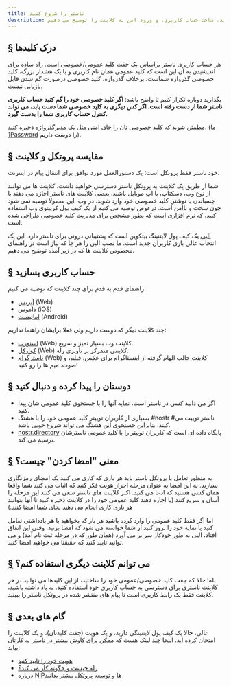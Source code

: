 ```yaml
---
title: ناستر را شروع کنید
description: این راهنما کمک می کند مفاهیم پایه ناستر بفهمید و شما آماده استقرار و استفاده از ناستر با یک حساب کاربری جدید می کند. ما ساختن کیف پول لایتنینگی جدید، ساخت حساب کاربری، و ورود امن به کلاینت را توضیح می دهیم.
---
```


## [§](#درک-کلیدها) درک کلیدها

هر حساب کاربری ناستر براساس یک جفت کلید عمومی/خصوصی است. راه ساده برای اندیشیدن به آن این است که کلید عمومی همان نام کاربری و با یک هشدار بزرگ، کلید خصوصی گذرواژه شماست. برخلاف گذرواژه، کلید خصوصی درصورت گم شدن قابل بازیابی نیست.

بگذارید دوباره تکرار کنیم تا واضح باشد: **اگر کلید خصوصی خود را گم کنید حساب کاربری ناستر شما از دست رفته است. اگر کس دیگری به کلید خصوصی شما دست یابد، می تواند کنترل حساب کاربری شما را بدست گیرد.**

مطمئن شوید که کلید خصوصی تان را جای امنی مثل یک مدیرگذرواژه ذخیره کنید، (ما [1Password](https://1password.com?utm_source=nostr.how&ref=nostr.how) را دوست داریم).

## [§](#مقایسه-پروتکل-و-کلاینت) مقایسه پروتکل و کلاینت

خود ناستر فقط پروتکل است؛ یک دستورالعمل مورد توافق برای انتقال پیام در اینترنت.

شما از طریق یک کلاینت به پروتکل ناستر دسترسی خواهید داشت. کلاینت ها می توانند از نوع وب، دسکتاپ، یا اپ موبایل باشند. بعضی کلاینت های ناستر اجازه می دهند با چسباندن یا نوشتن کلید خصوصی خود وارد شوید. در وب، این معمولا توصیه نمی شود چون سخت و ناامن است. درعوض توصیه می کنیم از یک کیف پول کریپتوی وب استفاده کنید، که نرم افزاری است که بطور مشخص برای مدیریت کلید خصوصی طراحی شده است.

[البی](https://getalby.com?utm_source=nostr.how&ref=nostr.how) یک کیف پول لایتنینگ بیتکوین است که پشتیبانی درونی برای ناستر دارد. این یک انتخاب عالی باری کاربران جدید است. ما نصب البی را هر جا که نیاز است در راهنمای مخصوص کلاینت ها که در زیر آمده توضیح می دهیم.

## [§](#حساب-کاربری-بسازید) حساب کاربری بسازید

راهنمای قدم به قدم برای چند کلاینت که توصیه می کنیم:

-   [آیریس](/fa/guides/iris) (Web)
-   [داموس](/fa/guides/damus) (iOS)
-   [اماتیست](/fa/guides/amethyst) (Android)

چند کلاینت دیگر که دوست داریم ولی فعلا برایشان راهنما نداریم:

-   [اسنورت](https://snort.social?utm_source=nostr.how&ref=nostr.how) (Web) کلاینت وب بسیار تمیز و سریع.
-   [کوارکل](https://coracle.social?utm_source=nostr.how&ref=nostr.how) (Web) کلاینتی متمرکز بر ناوبری رله.
-   [ناسترگرام](https://nostrgram.co?utm_source=nostr.how&ref=nostr.how) (Web) کلاینت جالب الهام گرفته از اینستاگرام برای عکس، فیلم، و صوت. میم ها را رو کنید!

## [§](#دوست-پیدا-کنید) دوستان را پیدا کرده و دنبال کنید

-   اگر می دانید کسی در ناستر است، نمایه آنها را با جستجوی کلید عمومی شان پیدا کنید.
-   بسیاری از کاربران توییتر کلید عمومی خود را با هشتگ #nostr #ناستر توییت می کنند، بنابراین جستجوی این هشتگ می تواند شروع خوبی باشد.
-   [nostr.directory](https://nostr.directory?utm_source=nostr.how&ref=nostr.how) پایگاه داده ای است که کاربران توییتر را با کلید عمومی ناسترشان ترسیم می کند.

## [§](#امضا_چیست) معنی "امضا کردن" چیست؟

به منظور تعامل با پروتکل ناستر باید هر باری که کاری می کنید یک امضای رمزنگاری بسازید. به این امضا به عنوان مرحله احراز هویت فکر کنید که اثبات می کنید شما واقعا همان کسی هستید که ادعا می کنید.
اکثر کلاینت های ناستر سعی می کنند این مرحله را آسان و سریع کنند (یا اجازه دهند کلید عمومی خود را در کلاینت ذخیره کنید تا آنها بتوانند هر باری کاری انجام می دهید بجای شما امضا کنند.)

اما اگر فقط کلید عمومی را وارد کرده باشید هر بار که بخواهید با هر یادداشتی تعامل کنید یا نمایه خود را بروز کنید از شما خواسته می شود که امضا بزنید. وقتی این اتفاق افتاد، البی به طور خودکار سر بر می آورد (همان طور که در مرحله ثبت نام آمد) و می توانید تایید کنید که حقیقتا می خواهید امضا کنید.

## [§](#میتوانم-کلاینت-دیگری-استفاده-کنم) می توانم کلاینت دیگری استفاده کنم؟

بله! حالا که جفت کلید خصوصی/عمومی خود را ساختید، از این کلیدها می توانید در هر کلاینت ناستری برای دسترسی به حساب کاربری خود استفاده کنید. به یاد داشته باشید، کلاینت فقط یک رابط کاربری است تا پیام های منتشر شده در پروتکل ناستر را ببینید.

## [§](#گام-های-بعدی) گام های بعدی

عالی، حالا یک کیف پول لایتنینگی دارید، و یک هویت (جفت کلیدتان)، و یک کلاینت را امتحان کرده اید. اینجا چند لینک هست که ممکن برای کاوش بیشتر در ناستر به کارتان بیاید:

-   [هویت خود را تایید کنید](/fa/guides/get-verified)
-   [رله چیست و چگونه کار می کند؟](/fa/relays)
-   [درباره NIPها و توسعه پروتکل بیشتر بدانید](/fa/the-protocol)
